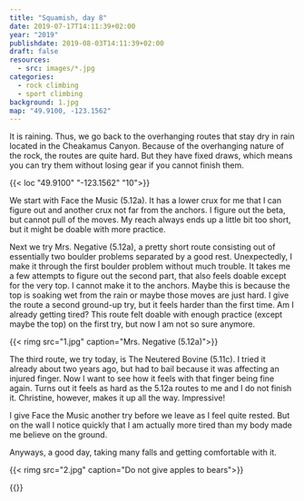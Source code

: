 ```yaml
---
title: "Squamish, day 8"
date: 2019-07-17T14:11:39+02:00
year: "2019"
publishdate: 2019-08-03T14:11:39+02:00
draft: false
resources:
  - src: images/*.jpg
categories:
  - rock climbing
  - sport climbing
background: 1.jpg
map: "49.9100, -123.1562"
---
```


It is raining. Thus, we go back to the overhanging routes that stay dry in rain
located in the Cheakamus Canyon. Because of the overhanging nature of the rock,
the routes are quite hard. But they have fixed draws, which means you can try
them without losing gear if you cannot finish them.

{{< loc "49.9100" "-123.1562" "10">}}

We start with Face the Music (5.12a). It has a lower crux for me that I can
figure out and another crux not far from the anchors. I figure out the beta, but
cannot pull of the moves. My reach always ends up a little bit too short, but it
might be doable with more practice.

Next we try Mrs. Negative (5.12a), a pretty short route consisting out of
essentially two boulder problems separated by a good rest. Unexpectedly, I make
it through the first boulder problem without much trouble. It takes me a few
attempts to figure out the second part, that also feels doable except for the
very top. I cannot make it to the anchors. Maybe this is because the top is
soaking wet from the rain or maybe those moves are just hard. I give the route
a second ground-up try, but it feels harder than the first time. Am
I already getting tired? This route felt doable with enough practice (except
maybe the top) on the first try, but now I am not so sure anymore.

{{< rimg src="1.jpg" caption="Mrs. Negative (5.12a)">}}

The third route, we try today, is The Neutered Bovine (5.11c). I tried it
already about two years ago, but had to bail because it was affecting an injured
finger. Now I want to see how it feels with that finger being fine again. Turns
out it feels as hard as the 5.12a routes to me and I do not finish it.
Christine, however, makes it up all the way. Impressive!

I give Face the Music another try before we leave as I feel quite rested. But
on the wall I notice quickly that I am actually more tired than my body made me
believe on the ground.

Anyways, a good day, taking many falls and getting comfortable with it.

{{< rimg src="2.jpg" caption="Do not give apples to bears">}}

{{<nextday>}}

